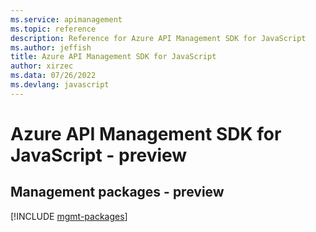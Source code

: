```yaml
---
ms.service: apimanagement
ms.topic: reference
description: Reference for Azure API Management SDK for JavaScript
ms.author: jeffish
title: Azure API Management SDK for JavaScript
author: xirzec
ms.data: 07/26/2022
ms.devlang: javascript
---
```

# Azure API Management SDK for JavaScript - preview

## Management packages - preview
[!INCLUDE [mgmt-packages](api-management-mgmt-index.md)]